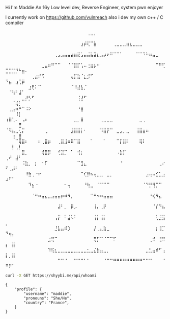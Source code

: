 

Hi I'm Maddie An 16y  Low level dev, Reverse Engineer, system pwn enjoyer 

I currently work on https://github.com/vulnreach 
also i dev my own c++ / C compiler 


⠀⠀⠀⠀⠀⠀⠀⠀⠀⠀⠀⠀⠀⠀⠀⠀⠀⠀⠀⠀⠀⠀⠀⠀⠀⢀⣀⡀⠀⠀⠀⠀⠀⠀⠀⠀⠀⠀⠀⠀⠀⠀⠀⠀⠀⠀⠀⠀⠀⠀⠀⠀⠀⠀⠀⠀
⠀⠀⠀⠀⠀⠀⠀⠀⠀⠀⠀⠀⠀⠀⠀⠀⠀⠀⠀⠀⠀⠀⠀⣰⡾⢏⠉⣷⠀⠀⠀⠀⠀⢀⣀⣀⣀⣶⣆⣀⣀⣀⠀⠀⠀⠀⠀⠀⠀⠀⠀⠀⠀⠀⠀⠀
⠀⠀⠀⠀⠀⠀⠀⠀⠀⠀⠀⠀⠀⠀⠀⢀⣠⣠⣤⣤⣴⣶⣟⣡⣤⣬⣧⣽⣆⣠⡴⠖⠛⠉⠉⠁⠀⠀⠀⠀⠉⠉⠙⠓⠶⣤⣀⠀⠀⠀⠀⠀⠀⠀⠀⠀
⠀⠀⠀⠀⠀⠀⠀⠀⠀⠀⠀⣀⣤⠶⠛⠉⠉⠀⠀⠈⠈⣿⡏⢡⠤⢐⣶⡦⠒⠀⠀⠀⠀⠀⠀⠀⠀⠀⠀⠀⠀⠀⠀⠀⠀⠀⠉⠛⢋⣉⣉⣉⡙⠓⣶⠄
⠀⠀⠀⠀⠀⠀⠀⠀⢀⣴⠞⠫⠀⠀⠀⠀⠀⠀⠀⠀⢤⡏⣷⠈⣆⡺⠋⠀⠀⠀⠀⠀⠀⠀⠀⠀⠀⠀⠀⠀⠀⠀⠀⠀⠀⠀⠀⠀⠀⠙⣦⠀⣰⢉⡿⠀
⠀⠀⠀⠀⠀⠀⠀⣰⢟⠅⠉⠀⠀⠀⠀⠀⠀⠀⠀⠀⠈⠸⣼⣧⡈⠀⠀⠀⠀⠀⠀⠀⠀⠀⠀⠀⠀⠀⠀⠀⠀⠀⠀⠀⠀⠀⠀⠀⠀⠀⠈⢳⠃⣼⠁⠀
⠀⠀⠀⠀⠀⣀⡼⡣⠋⠀⠀⠀⠀⠀⠀⠀⠀⠀⠀⠀⠀⠀⢨⣼⠋⠀⠀⠀⠀⠀⠀⠀⠀⠀⠀⠀⠀⠀⠀⠀⠀⠀⠀⠀⠀⠀⠀⠀⠀⠀⠀⠈⢾⡃⠀⠀
⠀⢀⣠⠶⠛⠉⠨⠕⠀⠀⠀⠀⠀⠀⠀⠀⠀⠀⠀⠀⠀⠀⠘⣿⠀⠀⠀⠀⠀⠀⠀⠀⠀⠀⠀⠀⠀⠀⠀⠀⠀⠀⠀⠀⠀⠀⠀⠀⠀⠀⠀⠀⠸⡇⠀⠀
⢰⣿⢁⠄⠀⢠⠆⠀⠀⠀⠀⠀⠀⠀⠀⠀⠀⠀⠀⠀⠀⣀⡀⣿⠀⠀⠀⠀⠀⢀⣀⣀⣀⠀⠀⠀⠀⠀⠀⠀⠀⣀⢀⠀⠀⠀⠀⠀⠀⠀⠀⠀⠀⣿⠀⠀
⠈⠻⣦⣀⢂⡍⠀⠀⠀⠀⠀⠀⢀⠀⠀⠀⠀⠀⠀⠀⣸⣿⣿⡇⠂⠀⠀⠀⠀⠹⣿⡟⠉⠀⣀⣠⡀⣀⠀⠀⢸⣿⣶⠶⠀⠀⠀⠀⠀⠀⠀⢰⠀⣿⠀⠀
⠀⠀⠀⠉⢿⣿⠆⠀⠀⠀⠆⢀⣿⡶⠀⠀⢀⣿⣸⠶⠿⠉⣿⠀⠀⠀⠁⠀⠀⠀⠁⠀⠀⠀⠉⡏⣿⠇⠀⠀⠀⢿⠇⠀⠀⠀⠀⠀⠀⠀⠀⡇⢀⡇⠀⠀
⠀⠀⠀⠀⠀⣿⡀⠀⠀⠀⠀⢾⣿⡿⠀⠀⢚⣽⡉⠀⠁⠀⢺⡆⠀⠀⠀⠀⠀⠀⠀⠀⠀⠀⠠⣷⡏⠀⠀⠀⠀⠀⠀⠀⠀⠀⠀⠀⠀⢀⠞⠀⣼⠃⠀⠀
⠀⠀⠀⠀⠀⠨⣷⡀⠀⡆⠀⠂⠏⠀⠀⠀⠀⠀⠀⠀⠀⠀⠉⣻⣄⠀⠀⠀⠀⠀⠀⠀⠀⠀⠀⠘⠀⠀⠀⠀⠀⠀⠀⠀⠀⠀⠀⢀⠔⠋⢀⡼⠃⠀⠀⠀
⠀⠀⠀⠀⠀⠀⠸⣷⢀⠐⠖⠀⠀⠀⠀⠀⠀⠀⠀⠀⠀⠀⠀⠉⢎⡿⠦⢤⣀⣀⠀⣀⡀⠀⠀⠀⠀⠀⠀⠀⠀⠀⠀⣠⢤⠤⣊⣁⣠⠴⠋⠁⠀⠀⠀⠀
⠀⠀⠀⠀⠀⠀⠀⠹⣦⠐⠀⠀⠀⠀⠀⠀⠀⠀⠂⢤⠀⠀⠀⠀⠘⢷⣀⠀⠈⠉⠉⠉⠀⠀⠀⠀⠀⠀⠀⠀⠀⠀⠈⠙⡛⢻⡉⠉⠀⠀⠀⠀⠀⠀⠀⠀
⠀⠀⠀⠀⠀⠀⠀⠀⠈⠛⠶⣤⣄⣀⣠⣤⣤⡶⠾⠻⡀⠀⠀⠀⠀⠀⠉⠛⠲⠶⣤⣤⣤⠀⠀⠀⠀⠀⠀⠀⠀⠀⠀⠀⠘⢎⠻⣄⠀⠀⠀⠀⠀⠀⠀⠀
⠀⠀⠀⠀⠀⠀⠀⠀⠀⠀⠀⠀⠀⠀⠀⠀⣼⠃⡀⠀⡿⡠⠀⠀⠀⠀⠀⢸⡄⢀⡟⠀⠀⠀⠀⠀⠀⠀⠀⠀⠀⠀⠀⠀⠀⠈⡎⠙⣦⠀⠀⠀⠀⠀⠀⠀
⠀⠀⠀⠀⠀⠀⠀⠀⠀⠀⠀⠀⠀⠀⠀⢠⡟⠀⠃⣼⠣⠃⠀⠀⠀⠀⠀⢸⡇⢸⡇⠀⠀⠀⠀⠀⠀⠀⠀⠀⠀⠀⠀⠀⠀⠀⢃⣘⣻⡀⠀⠀⠀⠀⠀⠀
⠀⠀⠀⠀⠀⠀⠀⠀⠀⠀⠀⠀⠀⠀⠀⣘⣧⣤⠾⡱⠀⠀⠀⠀⠀⠀⠀⡜⢀⣄⣷⣀⠀⠀⠀⠀⠀⠀⠀⠀⠀⠀⠀⠀⠀⠀⡆⢸⡉⠙⢶⡄⠀⠀⠀⠀
⠀⠀⠀⠀⠀⠀⠀⠀⠀⠀⠀⠀⠀⣰⢿⠉⠀⠀⠀⠀⠀⠀⠀⠀⠀⠀⠀⢿⡏⠉⠈⠉⠉⠏⠀⠀⠀⠀⠀⠀⠀⠀⠀⠀⢀⠾⠀⢸⠿⡆⠀⣿⠀⠀⠀⠀
⠀⠀⠀⠀⠀⠀⠀⠀⠀⠀⠀⠀⠀⠹⢯⣆⣀⣀⣀⣀⣀⣀⣀⣀⣀⣂⣀⣌⣷⣤⣀⡀⠀⠀⠀⠀⠀⠀⠀⠀⠀⠀⠀⣀⣃⣤⠾⠋⢠⡇⡀⣿⠀⠀⠀⠀
⠀⠀⠀⠀⠀⠀⠀⠀⠀⠀⠀⠀⠀⠀⠀⠀⠉⠉⠈⠀⠀⠉⠉⠉⠁⠁⠀⠀⠀⠀⠈⠉⠉⠛⠛⠛⠛⠛⠛⠛⠛⠛⠉⠉⠉⠀⠀⠀⠈⠛⠟⠁⠀⠀⠀⠀
```bash
curl -X GET https://shyybi.me/api/whoami
```

```
{	
    "profile": {
        "username": "maddie",
        "pronouns": "She/He",
        "country": "France",
    }	
}
